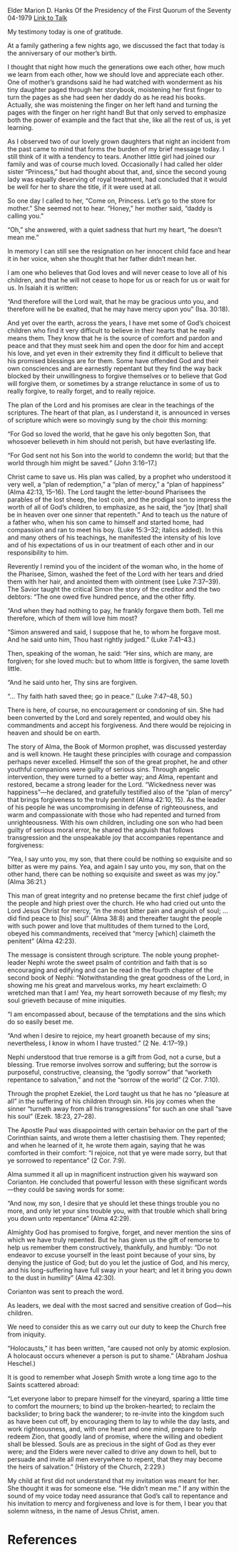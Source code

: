 Elder Marion D. Hanks
Of the Presidency of the First Quorum of the Seventy
04-1979
[Link to Talk](https://www.churchofjesuschrist.org/study/general-conference/1979/04/he-means-me?lang=eng)

My testimony today is one of gratitude.

At a family gathering a few nights ago, we discussed the fact that today is the anniversary of our mother’s birth.

I thought that night how much the generations owe each other, how much we learn from each other, how we should love and appreciate each other. One of mother’s grandsons said he had watched with wonderment as his tiny daughter paged through her storybook, moistening her first finger to turn the pages as she had seen her daddy do as he read his books. Actually, she was moistening the finger on her left hand and turning the pages with the finger on her right hand! But that only served to emphasize both the power of example and the fact that she, like all the rest of us, is yet learning.

As I observed two of our lovely grown daughters that night an incident from the past came to mind that forms the burden of my brief message today. I still think of it with a tendency to tears. Another little girl had joined our family and was of course much loved. Occasionally I had called her older sister “Princess,” but had thought about that, and, since the second young lady was equally deserving of royal treatment, had concluded that it would be well for her to share the title, if it were used at all.

So one day I called to her, “Come on, Princess. Let’s go to the store for mother.” She seemed not to hear. “Honey,” her mother said, “daddy is calling you.”

“Oh,” she answered, with a quiet sadness that hurt my heart, “he doesn’t mean me.”

In memory I can still see the resignation on her innocent child face and hear it in her voice, when she thought that her father didn’t mean her.

I am one who believes that God loves and will never cease to love all of his children, and that he will not cease to hope for us or reach for us or wait for us. In Isaiah it is written:

“And therefore will the Lord wait, that he may be gracious unto you, and therefore will he be exalted, that he may have mercy upon you” (Isa. 30:18).

And yet over the earth, across the years, I have met some of God’s choicest children who find it very difficult to believe in their hearts that he really means them. They know that he is the source of comfort and pardon and peace and that they must seek him and open the door for him and accept his love, and yet even in their extremity they find it difficult to believe that his promised blessings are for them. Some have offended God and their own consciences and are earnestly repentant but they find the way back blocked by their unwillingness to forgive themselves or to believe that God will forgive them, or sometimes by a strange reluctance in some of us to really forgive, to really forget, and to really rejoice.

The plan of the Lord and his promises are clear in the teachings of the scriptures. The heart of that plan, as I understand it, is announced in verses of scripture which were so movingly sung by the choir this morning:

“For God so loved the world, that he gave his only begotten Son, that whosoever believeth in him should not perish, but have everlasting life.

“For God sent not his Son into the world to condemn the world; but that the world through him might be saved.” (John 3:16–17.)

Christ came to save us. His plan was called, by a prophet who understood it very well, a “plan of redemption,” a “plan of mercy,” a “plan of happiness” (Alma 42:13, 15–16). The Lord taught the letter-bound Pharisees the parables of the lost sheep, the lost coin, and the prodigal son to impress the worth of all of God’s children, to emphasize, as he said, the “joy [that] shall be in heaven over one sinner that repenteth.” And to teach us the nature of a father who, when his son came to himself and started home, had compassion and ran to meet his boy. (Luke 15:3–32; italics added). In this and many others of his teachings, he manifested the intensity of his love and of his expectations of us in our treatment of each other and in our responsibility to him.

Reverently I remind you of the incident of the woman who, in the home of the Pharisee, Simon, washed the feet of the Lord with her tears and dried them with her hair, and anointed them with ointment (see Luke 7:37–39). The Savior taught the critical Simon the story of the creditor and the two debtors: “The one owed five hundred pence, and the other fifty.

“And when they had nothing to pay, he frankly forgave them both. Tell me therefore, which of them will love him most?

“Simon answered and said, I suppose that he, to whom he forgave most. And he said unto him, Thou hast rightly judged.” (Luke 7:41–43.)

Then, speaking of the woman, he said: “Her sins, which are many, are forgiven; for she loved much: but to whom little is forgiven, the same loveth little.

“And he said unto her, Thy sins are forgiven.

“… Thy faith hath saved thee; go in peace.” (Luke 7:47–48, 50.)

There is here, of course, no encouragement or condoning of sin. She had been converted by the Lord and sorely repented, and would obey his commandments and accept his forgiveness. And there would be rejoicing in heaven and should be on earth.

The story of Alma, the Book of Mormon prophet, was discussed yesterday and is well known. He taught these principles with courage and compassion perhaps never excelled. Himself the son of the great prophet, he and other youthful companions were guilty of serious sins. Through angelic intervention, they were turned to a better way; and Alma, repentant and restored, became a strong leader for the Lord. “Wickedness never was happiness”—he declared, and gratefully testified also of the “plan of mercy” that brings forgiveness to the truly penitent (Alma 42:10, 15). As the leader of his people he was uncompromising in defense of righteousness, and warm and compassionate with those who had repented and turned from unrighteousness. With his own children, including one son who had been guilty of serious moral error, he shared the anguish that follows transgression and the unspeakable joy that accompanies repentance and forgiveness:

“Yea, I say unto you, my son, that there could be nothing so exquisite and so bitter as were my pains. Yea, and again I say unto you, my son, that on the other hand, there can be nothing so exquisite and sweet as was my joy.” (Alma 36:21.)

This man of great integrity and no pretense became the first chief judge of the people and high priest over the church. He who had cried out unto the Lord Jesus Christ for mercy, “in the most bitter pain and anguish of soul; … did find peace to [his] soul” (Alma 38:8) and thereafter taught the people with such power and love that multitudes of them turned to the Lord, obeyed his commandments, received that “mercy [which] claimeth the penitent” (Alma 42:23).

The message is consistent through scripture. The noble young prophet-leader Nephi wrote the sweet psalm of contrition and faith that is so encouraging and edifying and can be read in the fourth chapter of the second book of Nephi: “Notwithstanding the great goodness of the Lord, in showing me his great and marvelous works, my heart exclaimeth: O wretched man that I am! Yea, my heart sorroweth because of my flesh; my soul grieveth because of mine iniquities.



“I am encompassed about, because of the temptations and the sins which do so easily beset me.

“And when I desire to rejoice, my heart groaneth because of my sins; nevertheless, I know in whom I have trusted.” (2 Ne. 4:17–19.)

Nephi understood that true remorse is a gift from God, not a curse, but a blessing. True remorse involves sorrow and suffering; but the sorrow is purposeful, constructive, cleansing, the “godly sorrow” that “worketh repentance to salvation,” and not the “sorrow of the world” (2 Cor. 7:10).

Through the prophet Ezekiel, the Lord taught us that he has no “pleasure at all” in the suffering of his children through sin. His joy comes when the sinner “turneth away from all his transgressions” for such an one shall “save his soul” (Ezek. 18:23, 27–28).

The Apostle Paul was disappointed with certain behavior on the part of the Corinthian saints, and wrote them a letter chastising them. They repented; and when he learned of it, he wrote them again, saying that he was comforted in their comfort: “I rejoice, not that ye were made sorry, but that ye sorrowed to repentance” (2 Cor. 7:9).

Alma summed it all up in magnificent instruction given his wayward son Corianton. He concluded that powerful lesson with these significant words—they could be saving words for some:

“And now, my son, I desire that ye should let these things trouble you no more, and only let your sins trouble you, with that trouble which shall bring you down unto repentance” (Alma 42:29).

Almighty God has promised to forgive, forget, and never mention the sins of which we have truly repented. But he has given us the gift of remorse to help us remember them constructively, thankfully, and humbly: “Do not endeavor to excuse yourself in the least point because of your sins, by denying the justice of God; but do you let the justice of God, and his mercy, and his long-suffering have full sway in your heart; and let it bring you down to the dust in humility” (Alma 42:30).

Corianton was sent to preach the word.

As leaders, we deal with the most sacred and sensitive creation of God—his children.

We need to consider this as we carry out our duty to keep the Church free from iniquity.

“Holocausts,” it has been written, “are caused not only by atomic explosion. A holocaust occurs whenever a person is put to shame.” (Abraham Joshua Heschel.)

It is good to remember what Joseph Smith wrote a long time ago to the Saints scattered abroad:

“Let everyone labor to prepare himself for the vineyard, sparing a little time to comfort the mourners; to bind up the broken-hearted; to reclaim the backslider; to bring back the wanderer; to re-invite into the kingdom such as have been cut off, by encouraging them to lay to while the day lasts, and work righteousness, and, with one heart and one mind, prepare to help redeem Zion, that goodly land of promise, where the willing and obedient shall be blessed. Souls are as precious in the sight of God as they ever were; and the Elders were never called to drive any down to hell, but to persuade and invite all men everywhere to repent, that they may become the heirs of salvation.” (History of the Church, 2:229.)

My child at first did not understand that my invitation was meant for her. She thought it was for someone else. “He didn’t mean me.” If any within the sound of my voice today need assurance that God’s call to repentance and his invitation to mercy and forgiveness and love is for them, I bear you that solemn witness, in the name of Jesus Christ, amen.

# References
